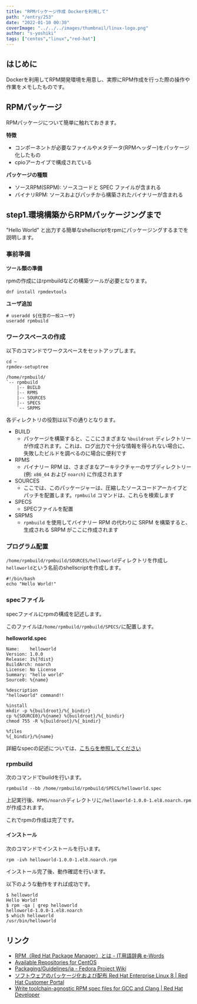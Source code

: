 ```yaml
---
title: "RPMパッケージ作成 Dockerを利用して"
path: "/entry/253"
date: "2022-01-10 00:30"
coverImage: "../../../images/thumbnail/linux-logo.png"
author: "s-yoshiki"
tags: ["centos","linux","red-hat"]
---
```


## はじめに

Dockerを利用してRPM開発環境を用意し、実際にRPM作成を行った際の操作や作業をメモしたものです。

## RPMパッケージ

RPMパッケージについて簡単に触れておきます。

**特徴**

- コンポーネントが必要なファイルやメタデータ(RPMヘッダー)をパッケージ化したもの
- cpioアーカイブで構成されている

**パッケージの種類**

- ソースRPM(SRPM): ソースコードと SPEC ファイルが含まれる
- バイナリRPM: ソースおよびパッチから構築されたバイナリーが含まれる

## step1.環境構築からRPMパッケージングまで

"Hello World" と出力する簡単なshellscriptをrpmにパッケージングするまでを説明します。

### 事前準備

**ツール類の準備**

rpmの作成にはrpmbuildなどの構築ツールが必要となります。

```shell
dnf install rpmdevtools
```

**ユーザ追加**

```shell
# useradd ${任意の一般ユーザ}
useradd rpmbuild
```

### ワークスペースの作成

以下のコマンドでワークスペースをセットアップします。

```shell
cd ~
rpmdev-setuptree
```

```
/home/rpmbuild/
`-- rpmbuild
    |-- BUILD
    |-- RPMS
    |-- SOURCES
    |-- SPECS
    `-- SRPMS
```

各ディレクトリの役割は以下の通りとなります。

- BUILD
  - パッケージを構築すると、ここにさまざまな `%buildroot` ディレクトリーが作成されます。これは、ログ出力で十分な情報を得られない場合に、失敗したビルドを調べるのに場合に便利です
- RPMS
  - バイナリー RPM は、さまざまなアーキテクチャーのサブディレクトリー (例: `x86_64` および `noarch`) に作成されます
- SOURCES
  - ここでは、このパッケージャーは、圧縮したソースコードアーカイブとパッチを配置します。`rpmbuild` コマンドは、これらを検索します
- SPECS
  - SPECファイルを配置
- SRPMS
  - `rpmbuild` を使用してバイナリー RPM の代わりに SRPM を構築すると、生成される SRPM がここに作成されます

### プログラム配置

`/home/rpmbuild/rpmbuild/SOURCES/helloworld`ディレクトリを作成し `helloworld`という名前のshellscriptを作成します。

```shell
#!/bin/bash
echo "Hello World!"
```

### specファイル

specファイルにrpmの構成を記述します。

このファイルは`/home/rpmbuild/rpmbuild/SPECS/`に配置します。

**helloworld.spec**

```shell
Name:    helloworld
Version: 1.0.0
Release: 1%{?dist}
BuildArch: noarch
License: No License
Summary: "hello world"
Source0: %{name}

%description
"helloworld" command!!

%install
mkdir -p %{buildroot}/%{_bindir}
cp %{SOURCE0}/%{name} %{buildroot}/%{_bindir}
chmod 755 -R %{buildroot}/%{_bindir}

%files
%{_bindir}/%{name}
```

詳細なspecの記述については、[こちらを参照してください](/entry/251)

### rpmbuild

次のコマンドでbuildを行います。

```
rpmbuild --bb /home/rpmbuild/rpmbuild/SPECS/helloworld.spec
```

上記実行後、`RPMS/noarch`ディレクトリに`/helloworld-1.0.0-1.el8.noarch.rpm` が作成されます。

これでrpmの作成は完了です。

#### インストール

次のコマンドでインストールを行います。

```
rpm -ivh helloworld-1.0.0-1.el8.noarch.rpm
```

インストール完了後、動作確認を行います。

以下のような動作をすれば成功です。

```
$ helloworld
Hello World!
$ rpm -qa | grep helloworld
helloworld-1.0.0-1.el8.noarch
$ which helloworld
/usr/bin/helloworld
```

## リンク

- [RPM（Red Hat Package Manager）とは - IT用語辞典 e-Words](https://e-words.jp/w/RPM-2.html)
- [Available Repositories for CentOS](https://wiki.centos.org/AdditionalResources/Repositories)
- [Packaging/Guidelines/ja - Fedora Project Wiki](https://fedoraproject.org/wiki/Packaging/Guidelines/ja)
- [ソフトウェアのパッケージ化および配布 Red Hat Enterprise Linux 8 | Red Hat Customer Portal](https://access.redhat.com/documentation/ja-jp/red_hat_enterprise_linux/8/html/packaging_and_distributing_software/index)
- [Write toolchain-agnostic RPM spec files for GCC and Clang | Red Hat Developer](https://developers.redhat.com/articles/2021/07/28/write-toolchain-agnostic-rpm-spec-files-gcc-and-clang)
